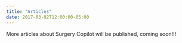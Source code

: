 ```yaml
---
title: "Articles"
date: 2017-03-02T12:00:00-05:00
---
```

More articles about Surgery Copilot will be published, coming soon!!!
